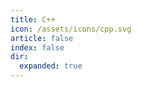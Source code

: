 ```yaml
---
title: C++
icon: /assets/icons/cpp.svg
article: false
index: false
dir:
  expanded: true
---
```


<Catalog />

